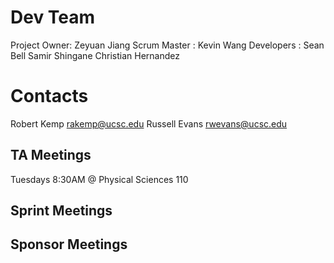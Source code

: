 # Dev Team
Project Owner: Zeyuan Jiang
Scrum Master : Kevin Wang
Developers   : Sean Bell
               Samir Shingane
               Christian Hernandez
               
# Contacts
Robert Kemp    rakemp@ucsc.edu
Russell Evans  rwevans@ucsc.edu

## TA Meetings
Tuesdays 8:30AM @ Physical Sciences 110

## Sprint Meetings

## Sponsor Meetings

